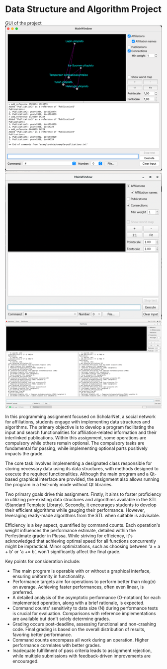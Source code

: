 # Data Structure and Algorithm Project

GUI of the project
![Alt text](Untitled.png)
![Alt text](dsa1.png)
![Alt text](dsa2.png)


In this programming assignment focused on ScholarNet, a social network for affiliations, students engage with implementing data structures and algorithms. The primary objective is to develop a program facilitating the input and search functionalities for affiliation-related information and their interlinked publications. Within this assignment, some operations are compulsory while others remain optional. The compulsory tasks are fundamental for passing, while implementing optional parts positively impacts the grade.

The core task involves implementing a designated class responsible for storing necessary data using its data structures, with methods designed to execute the required functionalities. Although the main program and a Qt-based graphical interface are provided, the assignment also allows running the program in a text-only mode without Qt libraries.

Two primary goals drive this assignment. Firstly, it aims to foster proficiency in utilizing pre-existing data structures and algorithms available in the STL (Standard Template Library). Secondly, it encourages students to develop their efficient algorithms while gauging their performance. However, leveraging ready-made algorithms from the STL when suitable is advisable.

Efficiency is a key aspect, quantified by command counts. Each operation's weight influences the performance estimate, detailed within the Perfestimate grader in Plussa. While striving for efficiency, it's acknowledged that achieving optimal speed for all functions concurrently might be impractical. Minor optimizations, such as choosing between 'a = a + b' or 'a += b', won't significantly affect the final grade.

Key points for consideration include:
- The main program is operable with or without a graphical interface, ensuring uniformity in functionality.
- Performance targets aim for operations to perform better than nlog(n) on average. Achieving faster performances, often even linear, is preferred.
- A detailed analysis of the asymptotic performance (O-notation) for each implemented operation, along with a brief rationale, is expected.
- Command counts' sensitivity to data size (N) during performance tests is crucial for evaluation. Comparisons with reference implementations are available but don't solely determine grades.
- Grading occurs post-deadline, assessing functional and non-crashing code. Final grading is based on the overall distribution of results, favoring better performance.
- Command counts encompass all work during an operation. Higher performance correlates with better grades.
- Inadequate fulfillment of pass criteria leads to assignment rejection, while multiple submissions with feedback-driven improvements are encouraged.
